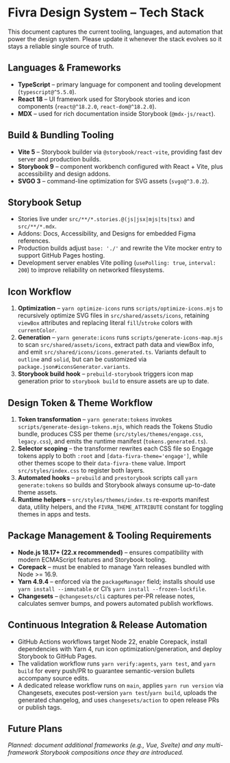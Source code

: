 # Fivra Design System – Tech Stack

This document captures the current tooling, languages, and automation that power the design system. Please update it whenever the stack evolves so it stays a reliable single source of truth.

## Languages & Frameworks
- **TypeScript** – primary language for component and tooling development (`typescript@^5.5.0`).
- **React 18** – UI framework used for Storybook stories and icon components (`react@^18.2.0`, `react-dom@^18.2.0`).
- **MDX** – used for rich documentation inside Storybook (`@mdx-js/react`).

## Build & Bundling Tooling
- **Vite 5** – Storybook builder via `@storybook/react-vite`, providing fast dev server and production builds.
- **Storybook 9** – component workbench configured with React + Vite, plus accessibility and design addons.
- **SVGO 3** – command-line optimization for SVG assets (`svgo@^3.0.2`).

## Storybook Setup
- Stories live under `src/**/*.stories.@(js|jsx|mjs|ts|tsx)` and `src/**/*.mdx`.
- Addons: Docs, Accessibility, and Designs for embedded Figma references.
- Production builds adjust `base: './'` and rewrite the Vite mocker entry to support GitHub Pages hosting.
- Development server enables Vite polling (`usePolling: true`, `interval: 200`) to improve reliability on networked filesystems.

## Icon Workflow
1. **Optimization** – `yarn optimize-icons` runs `scripts/optimize-icons.mjs` to recursively optimize SVG files in `src/shared/assets/icons`, retaining `viewBox` attributes and replacing literal `fill`/`stroke` colors with `currentColor`.
2. **Generation** – `yarn generate:icons` runs `scripts/generate-icons-map.mjs` to scan `src/shared/assets/icons`, extract path data and viewBox info, and emit `src/shared/icons/icons.generated.ts`. Variants default to `outline` and `solid`, but can be customized via `package.json#iconsGenerator.variants`.
3. **Storybook build hook** – `prebuild-storybook` triggers icon map generation prior to `storybook build` to ensure assets are up to date.

## Design Token & Theme Workflow
1. **Token transformation** – `yarn generate:tokens` invokes `scripts/generate-design-tokens.mjs`, which reads the Tokens Studio bundle, produces CSS per theme (`src/styles/themes/engage.css`, `legacy.css`), and emits the runtime manifest (`tokens.generated.ts`).
2. **Selector scoping** – the transformer rewrites each CSS file so Engage tokens apply to both `:root` and `[data-fivra-theme='engage']`, while other themes scope to their `data-fivra-theme` value. Import `src/styles/index.css` to register both layers.
3. **Automated hooks** – `prebuild` and `prestorybook` scripts call `yarn generate:tokens` so builds and Storybook always consume up-to-date theme assets.
4. **Runtime helpers** – `src/styles/themes/index.ts` re-exports manifest data, utility helpers, and the `FIVRA_THEME_ATTRIBUTE` constant for toggling themes in apps and tests.

## Package Management & Tooling Requirements
- **Node.js 18.17+ (22.x recommended)** – ensures compatibility with modern ECMAScript features and Storybook tooling.
- **Corepack** – must be enabled to manage Yarn releases bundled with Node >= 16.9.
- **Yarn 4.9.4** – enforced via the `packageManager` field; installs should use `yarn install --immutable` or CI’s `yarn install --frozen-lockfile`.
- **Changesets** – `@changesets/cli` captures per-PR release notes, calculates semver bumps, and powers automated publish workflows.

## Continuous Integration & Release Automation
- GitHub Actions workflows target Node 22, enable Corepack, install dependencies with Yarn 4, run icon optimization/generation, and deploy Storybook to GitHub Pages.
- The validation workflow runs `yarn verify:agents`, `yarn test`, and `yarn build` for every push/PR to guarantee semantic-version bullets accompany source edits.
- A dedicated release workflow runs on `main`, applies `yarn run version` via Changesets, executes post-version `yarn test`/`yarn build`, uploads the generated changelog, and uses `changesets/action` to open release PRs or publish tags.

## Future Plans
_Planned: document additional frameworks (e.g., Vue, Svelte) and any multi-framework Storybook compositions once they are introduced._
